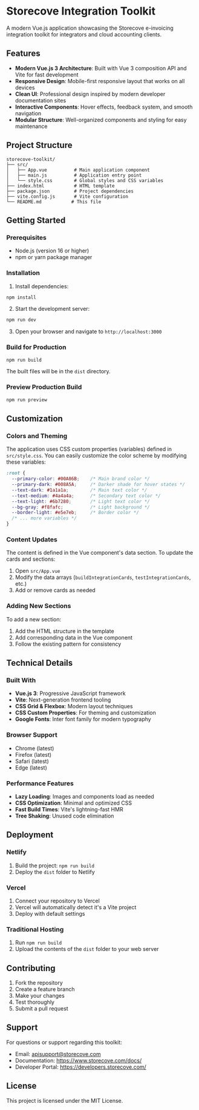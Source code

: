 # Storecove Integration Toolkit

A modern Vue.js application showcasing the Storecove e-invoicing integration toolkit for integrators and cloud accounting clients.

## Features

- **Modern Vue.js 3 Architecture**: Built with Vue 3 composition API and Vite for fast development
- **Responsive Design**: Mobile-first responsive layout that works on all devices
- **Clean UI**: Professional design inspired by modern developer documentation sites
- **Interactive Components**: Hover effects, feedback system, and smooth navigation
- **Modular Structure**: Well-organized components and styling for easy maintenance

## Project Structure

```
storecove-toolkit/
├── src/
│   ├── App.vue          # Main application component
│   ├── main.js          # Application entry point
│   └── style.css        # Global styles and CSS variables
├── index.html           # HTML template
├── package.json         # Project dependencies
├── vite.config.js       # Vite configuration
└── README.md           # This file
```

## Getting Started

### Prerequisites

- Node.js (version 16 or higher)
- npm or yarn package manager

### Installation

1. Install dependencies:
```bash
npm install
```

2. Start the development server:
```bash
npm run dev
```

3. Open your browser and navigate to `http://localhost:3000`

### Build for Production

```bash
npm run build
```

The built files will be in the `dist` directory.

### Preview Production Build

```bash
npm run preview
```

## Customization

### Colors and Theming

The application uses CSS custom properties (variables) defined in `src/style.css`. You can easily customize the color scheme by modifying these variables:

```css
:root {
  --primary-color: #00A86B;    /* Main brand color */
  --primary-dark: #008A5A;     /* Darker shade for hover states */
  --text-dark: #1a1a1a;        /* Main text color */
  --text-medium: #4a4a4a;      /* Secondary text color */
  --text-light: #6b7280;       /* Light text color */
  --bg-gray: #f8fafc;          /* Light background */
  --border-light: #e5e7eb;     /* Border color */
  /* ... more variables */
}
```

### Content Updates

The content is defined in the Vue component's data section. To update the cards and sections:

1. Open `src/App.vue`
2. Modify the data arrays (`buildIntegrationCards`, `testIntegrationCards`, etc.)
3. Add or remove cards as needed

### Adding New Sections

To add a new section:

1. Add the HTML structure in the template
2. Add corresponding data in the Vue component
3. Follow the existing pattern for consistency

## Technical Details

### Built With

- **Vue.js 3**: Progressive JavaScript framework
- **Vite**: Next-generation frontend tooling
- **CSS Grid & Flexbox**: Modern layout techniques
- **CSS Custom Properties**: For theming and customization
- **Google Fonts**: Inter font family for modern typography

### Browser Support

- Chrome (latest)
- Firefox (latest)
- Safari (latest)
- Edge (latest)

### Performance Features

- **Lazy Loading**: Images and components load as needed
- **CSS Optimization**: Minimal and optimized CSS
- **Fast Build Times**: Vite's lightning-fast HMR
- **Tree Shaking**: Unused code elimination

## Deployment

### Netlify

1. Build the project: `npm run build`
2. Deploy the `dist` folder to Netlify

### Vercel

1. Connect your repository to Vercel
2. Vercel will automatically detect it's a Vite project
3. Deploy with default settings

### Traditional Hosting

1. Run `npm run build`
2. Upload the contents of the `dist` folder to your web server

## Contributing

1. Fork the repository
2. Create a feature branch
3. Make your changes
4. Test thoroughly
5. Submit a pull request

## Support

For questions or support regarding this toolkit:

- Email: apisupport@storecove.com
- Documentation: https://www.storecove.com/docs/
- Developer Portal: https://developers.storecove.com/

## License

This project is licensed under the MIT License.